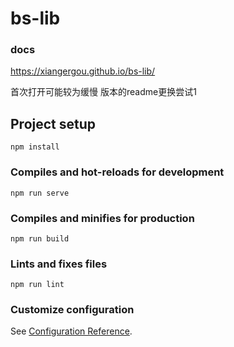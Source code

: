 # bs-lib


### docs 
https://xiangergou.github.io/bs-lib/

首次打开可能较为缓慢 版本的readme更换尝试1

## Project setup
```
npm install
```

### Compiles and hot-reloads for development
```
npm run serve
```

### Compiles and minifies for production
```
npm run build
```

### Lints and fixes files
```
npm run lint
```

### Customize configuration
See [Configuration Reference](https://cli.vuejs.org/config/).

